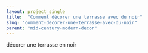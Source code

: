 ```yaml
---
layout: project_single
title:  "Comment décorer une terrasse avec du noir"
slug: "comment-decorer-une-terrasse-avec-du-noir"
parent: "mid-century-modern-decor"
---
```

décorer une terrasse en noir